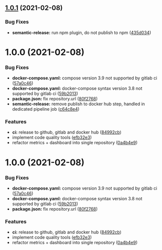 ## [1.0.1](https://github.com/cogment/cogment-dashboard/compare/v1.0.0...v1.0.1) (2021-02-08)


### Bug Fixes

* **semantic-release:** run npm plugin, do not publish to npm ([435d034](https://github.com/cogment/cogment-dashboard/commit/435d034903cb94a46e9490ee383b09d10f8a8e9c))

# 1.0.0 (2021-02-08)


### Bug Fixes

* **docker-compose.yaml:** compose version 3.9 not supported by gitlab ci ([57a0c46](https://github.com/cogment/cogment-dashboard/commit/57a0c467d2e801451df05a96741dedee2247a4cb))
* **docker-compose.yaml:** docker-compose syntax version 3.8 not supported by gitlab ci ([59b2013](https://github.com/cogment/cogment-dashboard/commit/59b201347ea3d5388a2dac235490493138b9bdab))
* **package.json:** fix repository.url ([80f2768](https://github.com/cogment/cogment-dashboard/commit/80f27686a70443670975b9d5d22a459ee443f7e2))
* **semantic-release:** remove publish to docker hub step, handled in dedicated pipeline job ([c64c8e4](https://github.com/cogment/cogment-dashboard/commit/c64c8e4d746214643a2e4e4fdac2ed9da023eff7))


### Features

* **ci:** release to github, gitlab and docker hub ([84992cb](https://github.com/cogment/cogment-dashboard/commit/84992cb327574bbc0acbb2e903d04dcf67c307b7))
* implement code quality tools ([efb32e3](https://github.com/cogment/cogment-dashboard/commit/efb32e3c56d8bb56a5c07e4fa5418569ee547e9d))
* refactor metrics + dashboard into single repository ([0a4b4e9](https://github.com/cogment/cogment-dashboard/commit/0a4b4e95fc52afeff5a04344d60d91f2b6c70c9e))

# 1.0.0 (2021-02-08)

### Bug Fixes

- **docker-compose.yaml:** compose version 3.9 not supported by gitlab ci ([57a0c46](https://github.com/cogment/cogment-dashboard/commit/57a0c467d2e801451df05a96741dedee2247a4cb))
- **docker-compose.yaml:** docker-compose syntax version 3.8 not supported by gitlab ci ([59b2013](https://github.com/cogment/cogment-dashboard/commit/59b201347ea3d5388a2dac235490493138b9bdab))
- **package.json:** fix repository.url ([80f2768](https://github.com/cogment/cogment-dashboard/commit/80f27686a70443670975b9d5d22a459ee443f7e2))

### Features

- **ci:** release to github, gitlab and docker hub ([84992cb](https://github.com/cogment/cogment-dashboard/commit/84992cb327574bbc0acbb2e903d04dcf67c307b7))
- implement code quality tools ([efb32e3](https://github.com/cogment/cogment-dashboard/commit/efb32e3c56d8bb56a5c07e4fa5418569ee547e9d))
- refactor metrics + dashboard into single repository ([0a4b4e9](https://github.com/cogment/cogment-dashboard/commit/0a4b4e95fc52afeff5a04344d60d91f2b6c70c9e))
